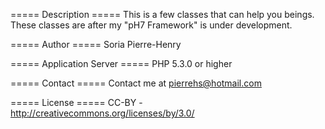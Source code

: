 ===== Description =====
This is a few classes that can help you beings.
These classes are after my "pH7 Framework" is under development.

===== Author =====
Soria Pierre-Henry

===== Application Server =====
PHP 5.3.0 or higher

===== Contact =====
Contact me at pierrehs@hotmail.com

===== License =====
CC-BY - http://creativecommons.org/licenses/by/3.0/
 
